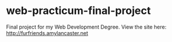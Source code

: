 # web-practicum-final-project
Final project for my Web Development Degree.
View the site here: http://furfriends.amylancaster.net
